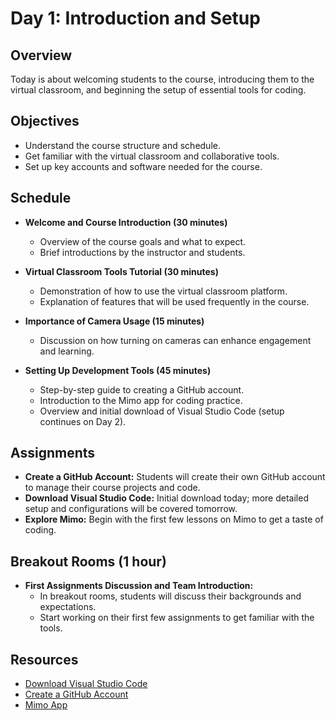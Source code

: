 # Day 1: Introduction and Setup

## Overview

Today is about welcoming students to the course, introducing them to the virtual classroom, and beginning the setup of essential tools for coding.

## Objectives

- Understand the course structure and schedule.
- Get familiar with the virtual classroom and collaborative tools.
- Set up key accounts and software needed for the course.

## Schedule

- **Welcome and Course Introduction (30 minutes)**
    
    - Overview of the course goals and what to expect.
    - Brief introductions by the instructor and students.
- **Virtual Classroom Tools Tutorial (30 minutes)**
    
    - Demonstration of how to use the virtual classroom platform.
    - Explanation of features that will be used frequently in the course.
- **Importance of Camera Usage (15 minutes)**
    
    - Discussion on how turning on cameras can enhance engagement and learning.
- **Setting Up Development Tools (45 minutes)**
    
    - Step-by-step guide to creating a GitHub account.
    - Introduction to the Mimo app for coding practice.
    - Overview and initial download of Visual Studio Code (setup continues on Day 2).

## Assignments

- **Create a GitHub Account:** Students will create their own GitHub account to manage their course projects and code.
- **Download Visual Studio Code:** Initial download today; more detailed setup and configurations will be covered tomorrow.
- **Explore Mimo:** Begin with the first few lessons on Mimo to get a taste of coding.

## Breakout Rooms (1 hour)

- **First Assignments Discussion and Team Introduction:**
    - In breakout rooms, students will discuss their backgrounds and expectations.
    - Start working on their first few assignments to get familiar with the tools.

## Resources

- [Download Visual Studio Code](https://code.visualstudio.com/)
- [Create a GitHub Account](https://github.com/)
- [Mimo App](https://getmimo.com/)